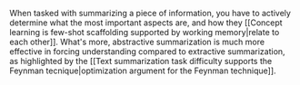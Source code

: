 ---
---

When tasked with summarizing a piece of information, you have to actively determine what the most important aspects are, and how they [[Concept learning is few-shot scaffolding supported by working memory|relate to each other]]. What's more, abstractive summarization is much more effective in forcing understanding compared to extractive summarization, as highlighted by the [[Text summarization task difficulty supports the Feynman tecnique|optimization argument for the Feynman technique]].
